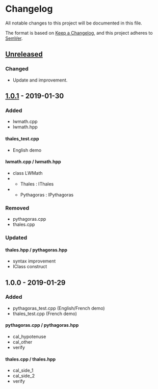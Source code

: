 # Changelog
All notable changes to this project will be documented in this file.

The format is based on [Keep a Changelog](https://keepachangelog.com/en/1.0.0/),
and this project adheres to [SemVer](http://semver.org/).

## [Unreleased]
### Changed
- Update and improvement.

## [1.0.1] - 2019-01-30
### Added
- lwmath.cpp
- lwmath.hpp
#### thales_test.cpp
- English demo
#### lwmath.cpp / lwmath.hpp
- class LWMath
- - Thales : IThales
- - Pythagoras : IPythagoras
### Removed
- pythagoras.cpp
- thales.cpp
### Updated
#### thales.hpp / pythagoras.hpp
-  syntax improvement
- IClass construct

## 1.0.0 - 2019-01-29
### Added
- pythagoras_test.cpp (English/French demo)
- thales_test.cpp (French demo)
#### pythagoras.cpp / pythagoras.hpp
- cal_hypotenuse
- cal_other
- verify
#### thales.cpp / thales.hpp
- cal_side_1
- cal_side_2
- verify

[Unreleased]: https://github.com/kanekireal/LWMath/compare/v1.0.0...HEAD
[1.0.1]: https://github.com/kanekireal/LWMath/compare/v1.0.0...v1.0.1-release
